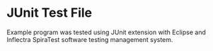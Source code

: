 # JUnit Test File
Example program was tested using JUnit extension with Eclipse and Inflectra SpiraTest software testing management system.
